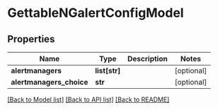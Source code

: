 # GettableNGalertConfigModel

## Properties
Name | Type | Description | Notes
------------ | ------------- | ------------- | -------------
**alertmanagers** | **list[str]** |  | [optional] 
**alertmanagers_choice** | **str** |  | [optional] 

[[Back to Model list]](../README.md#documentation-for-models) [[Back to API list]](../README.md#documentation-for-api-endpoints) [[Back to README]](../README.md)


